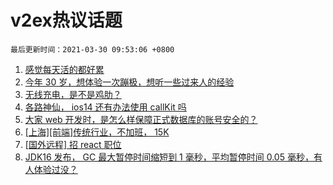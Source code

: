 # v2ex热议话题

`最后更新时间：2021-03-30 09:53:06 +0800`

1. [感觉每天活的都好累](https://www.v2ex.com/t/766048)
1. [今年 30 岁，想体验一次蹦极，想听一些过来人的经验](https://www.v2ex.com/t/766085)
1. [无线充电，是不是鸡肋？](https://www.v2ex.com/t/766163)
1. [各路神仙， ios14 还有办法使用 callKit 吗](https://www.v2ex.com/t/766054)
1. [大家 web 开发时，是怎么样保障正式数据库的账号安全的？](https://www.v2ex.com/t/766088)
1. [[上海][前端]传统行业，不加班， 15K](https://www.v2ex.com/t/766118)
1. [[国外远程] 招 react 职位](https://www.v2ex.com/t/766089)
1. [JDK16 发布， GC 最大暂停时间缩短到 1 毫秒，平均暂停时间 0.05 毫秒，有人体验过没？](https://www.v2ex.com/t/766035)

